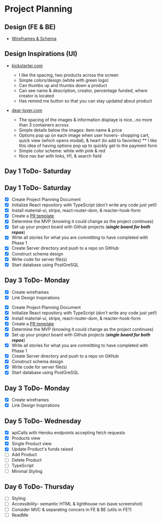 # Project Planning

## Design (FE & BE)

* [Wireframes & Schema](https://miro.com/app/board/uXjVOXUN0rU=/?invite_link_id=311408058947)

## Design Inspirations (UI)

- [kickstarter.com](https://www.kickstarter.com/discover/categories/technology/apps)
    - I like the spacing, two products across the screen 
    - Simple colors/design (white with green logo)
    - Can thumbs up and thumbs down a product
    - Can see name & description, creator, percentage funded, where creator is located
    - Has remind me button so that you can stay updated about product

- [dear-lover.com](https://www.dear-lover.com/Best-Sellers/?utm_source=google&utm_medium=cpc&utm_campaign=US-210818-bulk-new&gclid=CjwKCAiAz--OBhBIEiwAG1rIOvBiJZmPcRiWvbdLfarvM1iycu13EDGGHuwu05cEwUuqw33Zg-hy9xoCSNMQAvD_BwE)
    - The spacing of the images & information displaye is nice...no more than 3 containers across
    - Simple details below the images: item name & price
    - Options pop up on each image when user hovers- shopping cart, quick view (which opens modal), & heart (to add to favorites) ** I like this idea of having options pop up to quickly get to the payment form
    - Simple color scheme: white with pink & red
    - Nice nav bar with links, H1, & search field

## Day 1 ToDo- Saturday

## Day 1 ToDo- Saturday
* [x] Create Project Planning Document  
* [x] Initialize React repository with TypeScript (don’t write any code just yet!)  
* [x] Install material-ui, stripe, react-router-dom, & reacter-hook-form
* [x] Create a [PR template](https://github.com/ShaunaMyers/kick-start-this/blob/main/pull_request_template.md)  
* [x] Determine the MVP (knowing it could change as the project continues)   
* [x] Set up your project board with Github projects (***single board for both repos***)  
* [x] Write all stories for what you are committing to have completed with Phase 1
* [x] Create Server directory and push to a repo on GitHub
* [x] Construct schema design  
* [x] Write code for server file(s)
* [x] Start database using PostGreSQL

## Day 3 ToDo- Monday
* [x] Create wireframes 
* [x] Link Design Inspirations

- [x] Create Project Planning Document
- [x] Initialize React repository with TypeScript (don’t write any code just yet!)
- [x] Install material-ui, stripe, react-router-dom, & reacter-hook-form
- [x] Create a [PR template](https://github.com/ShaunaMyers/kick-start-this/blob/main/pull_request_template.md)
- [x] Determine the MVP (knowing it could change as the project continues)
- [x] Set up your project board with Github projects (**_single board for both repos_**)
- [x] Write all stories for what you are committing to have completed with Phase 1
- [x] Create Server directory and push to a repo on GitHub
- [x] Construct schema design
- [x] Write code for server file(s)
- [x] Start database using PostGreSQL

## Day 3 ToDo- Monday

- [x] Create wireframes
- [x] Link Design Inspirations

## Day 5 ToDo- Wednesday

- [x] apiCalls with Heroku endpoints accepting fetch requests
- [x] Products view
- [x] Single Product view
- [x] Update Product's funds raised
- [ ] Add Product
- [ ] Delete Product
- [ ] TypeScript
- [ ] Minimal Styling

## Day 6 ToDo- Thursday

- [ ] Styling
- [ ] Accessibility- semantic HTML & lighthouse run (save screenshot)
- [ ] Consider MVC & separating concers in FE & BE (utils in FE?)
- [ ] ReadMe
